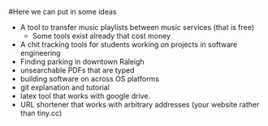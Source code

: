 #Here we can put in some ideas

* A tool to transfer music playlists between music services (that is free)
    - Some tools exist already that cost money
* A chit tracking tools for students working on projects in software engineering
* Finding parking in downtown Raleigh
* unsearchable PDFs that are typed
* building software on across OS platforms
* git explanation and tutorial
* latex tool that works with google drive.
* URL shortener that works with arbitrary addresses (your website rather than tiny.cc)
